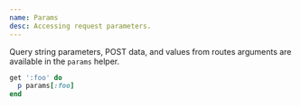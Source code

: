 ```yaml
---
name: Params
desc: Accessing request parameters.
---
```


Query string parameters, POST data, and values from routes arguments are available in the `params` helper.

```ruby
get ':foo' do
  p params[:foo]
end
```
